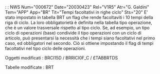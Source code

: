  :  : NWS Num="000672" Date="20030423" Rel="V1R5" Atr="G. Galdini" Tem="APP" App="BR" Tit="Tempi facoltativi in righe ciclo" Sts="20"
E' stato impostato in tabella BRT un flag che rende facoltaviti i 10 tempi della riga di ciclo.
La loro obbligatorietà è definita nella tabella tipo operazione, che è un valore trasversale rispetto al tipo ciclo.
Se, ad esempio, un tipo ciclo di operazioni (base) condivide il tipo operazioni con un ciclo di articolo, può presentarsi la necessità che i tempi siano facoltativi nel primo caso, ed obbligatori
nel secondo. Ciò si ottiene impostando il flag di tempi facoltativi nel tipo ciclo delle operazioni.

Oggetti modificati :  BRCI15D / BRRICI0F_C / £TABBRTDS

Tabelle modificate :  BRT
